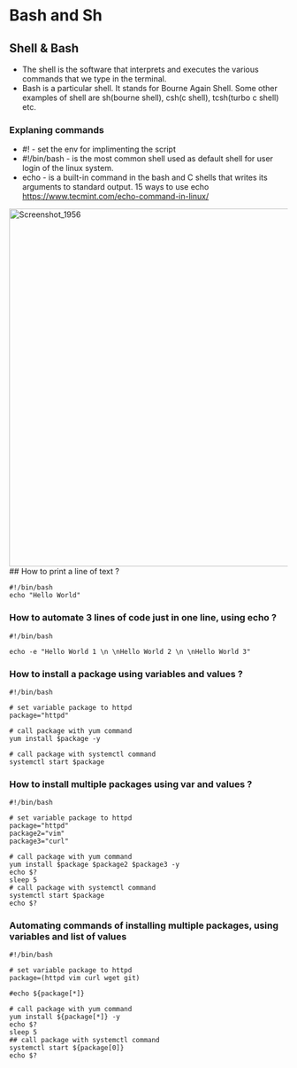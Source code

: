 # Bash and Sh

## Shell & Bash
* The shell is the software that interprets and executes the various commands that we type in the terminal.
* Bash is a particular shell. It stands for Bourne Again Shell. Some other examples of shell are sh(bourne shell), csh(c shell), tcsh(turbo c shell) etc.

### Explaning commands 

* #! - set the env for implimenting the script
* #!/bin/bash - is the most common shell used as default shell for user login of the linux system.
* echo -  is a built-in command in the bash and C shells that writes its arguments to standard output.
15 ways to use echo  https://www.tecmint.com/echo-command-in-linux/
<img width="646" alt="Screenshot_1956" src="https://user-images.githubusercontent.com/13994900/92766289-b146c480-f35b-11ea-86fa-8736e0c5e56d.png">
## How to print a line of text ?

```
#!/bin/bash
echo "Hello World"

```
### How to automate 3 lines of code just in one line, using echo ?
```
#!/bin/bash 

echo -e "Hello World 1 \n \nHello World 2 \n \nHello World 3"
```
### How to install a package using variables and values ? 

```
#!/bin/bash 

# set variable package to httpd
package="httpd"

# call package with yum command 
yum install $package -y

# call package with systemctl command
systemctl start $package

```

### How to install multiple packages using var and values ?

```
#!/bin/bash 

# set variable package to httpd
package="httpd"
package2="vim"
package3="curl"

# call package with yum command 
yum install $package $package2 $package3 -y
echo $?
sleep 5
# call package with systemctl command
systemctl start $package
echo $?
```
### Automating commands of installing multiple packages, using variables and list of values

```
#!/bin/bash 

# set variable package to httpd
package=(httpd vim curl wget git)

#echo ${package[*]}

# call package with yum command 
yum install ${package[*]} -y
echo $?
sleep 5
## call package with systemctl command
systemctl start ${package[0]}
echo $?
```
